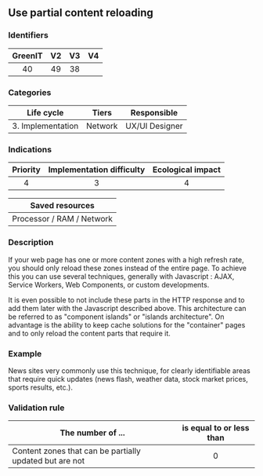 ## Use partial content reloading

### Identifiers

| GreenIT | V2  | V3  |  V4  |
|:-------:|:---:|:---:|:----:|
|   40    |  49 | 38  |      |

### Categories

|    Life cycle     |  Tiers  |  Responsible   |
|:-----------------:|:-------:|:--------------:|
| 3. Implementation | Network | UX/UI Designer |

### Indications

| Priority  | Implementation difficulty  | Ecological impact |
|:---------:|:--------------------------:|:-----------------:|
|     4     |             3              |         4         |

|                      Saved resources                      |
|:---------------------------------------------------------:|
|                 Processor / RAM / Network                 |

### Description

If your web page has one or more content zones with a high refresh rate, you should only reload these zones instead of the entire page.
To achieve this you can use several techniques, generally with Javascript : AJAX, Service Workers, Web Components, or custom developments.

It is even possible to not include these parts in the HTTP response and to add them later with the Javascript described above.
This architecture can be referred to as "component islands" or "islands architecture". 
On advantage is the ability to keep cache solutions for the "container" pages and to only reload the content parts that require it.

### Example

News sites very commonly use this technique, for clearly identifiable areas that require
quick updates (news flash, weather data, stock market prices, sports results, etc.).

### Validation rule

| The number of ...                                       | is equal to or less than  |  
|---------------------------------------------------------|:-------------------------:|
| Content zones that can be partially updated but are not |             0             |
